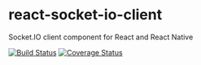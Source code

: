 # react-socket-io-client

Socket.IO client component for React and React Native

[![Build Status](https://travis-ci.org/m860/react-socket-io-client.svg?branch=master)](https://travis-ci.org/m860/react-socket-io-client)
[![Coverage Status](https://coveralls.io/repos/github/m860/react-socket-io-client/badge.svg?branch=master)](https://coveralls.io/github/m860/react-socket-io-client?branch=master)